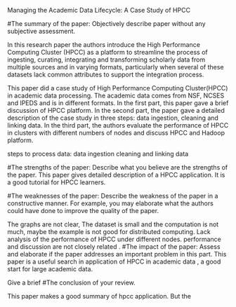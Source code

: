 Managing the Academic Data Lifecycle: A Case Study of HPCC

#The summary of the paper: Objectively describe paper without any subjective assessment.

In this research paper the authors introduce the High Performance Computing Cluster (HPCC) as a platform to streamline the process of ingesting, curating, integrating and transforming scholarly data from multiple sources and in varying formats, particularly when several of these datasets lack common attributes to support the integration process.

This paper did a case study of High Performance Computing Cluster(HPCC) in academic data processing. The academic data comes from NSF, NCSES and IPEDS and is in different formats. In the first part, this paper gave a brief discussion of HPCC platform. In the second part, the paper gave a detailed description of the case study in three steps: data ingestion, cleaning and linking data. In the third part, the authors evaluate the performance of HPCC in clusters with different numbers of nodes and discuss HPCC and Hadoop platform.

steps to process data:
data ingestion
cleaning and linking data


#The strengths of the paper: Describe what you believe are the strengths of the paper.
This paper gives detailed description of a HPCC application. It is a good tutorial for HPCC learners. 

#The weaknesses of the paper: Describe the weakness of the paper in a constructive manner. For example, you may elaborate what the authors could have done to improve the quality of the paper.

The graphs are not clear, 
The dataset is small and the computation is not much, maybe the example is not good for distributed computing.
Lack analysis of the performance of HPCC under different nodes.
performance and discussion are not closely related .
#The impact of the paper: Assess and elaborate if the paper addresses an important problem in this part.
This paper is a useful search in application of HPCC in academic data , a good start for large academic data.

Give a brief
#The conclusion of your review.

This paper makes a good summary of hpcc application. But the 


